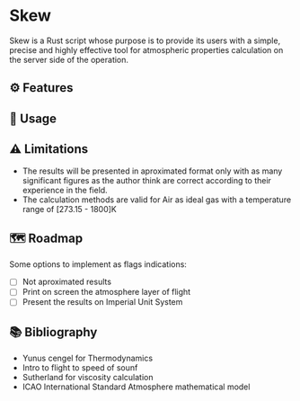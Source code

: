 # Skew 
Skew is a Rust script whose purpose is to provide its users with a simple, precise and highly effective tool for atmospheric properties calculation on the server side of the operation.

## :gear: Features

## :memo: Usage

## :warning: Limitations
- The results will be presented in aproximated format only with as many significant figures as the author think are correct according to their experience in the field.
- The calculation methods are valid for Air as ideal gas with a temperature range of [273.15 - 1800]K

## :world_map: Roadmap
Some options to implement as flags indications:
- [ ] Not aproximated results
- [ ] Print on screen the atmosphere layer of flight
- [ ] Present the results on Imperial Unit System

## :books: Bibliography
- Yunus cengel for Thermodynamics
- Intro to flight to speed of sounf
- Sutherland for viscosity calculation
- ICAO International Standard Atmosphere mathematical model

